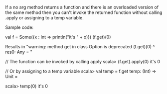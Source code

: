 If a no arg method returns a function and there is an overloaded version of the same method then you can't invoke the returned function without calling .apply or assigning to a temp variable.

Sample code: 

val f = Some({x : Int => println("it's " + x)})
(f.get)(0)

Results in "warning: method get in class Option is deprecated
       (f.get)(0)
          ^
res0: Any = <function>"

// The function can be invoked by calling apply
scala> (f.get).apply(0)
it's 0

// Or by assigning to a temp variable
scala> val temp = f.get
temp: (Int) => Unit = <function>

scala> temp(0)
it's 0

